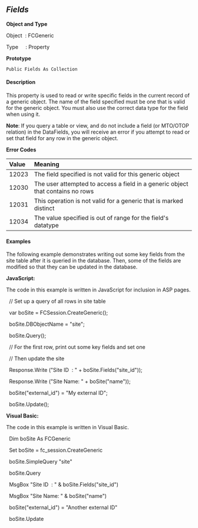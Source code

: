 _Fields_
-----

**Object and Type**

Object  : FCGeneric

Type     : Property

**Prototype**

```
Public Fields As Collection
```

#### Description

This property is used to read or write specific fields in the current record of a generic object. The name of the field specified must be one that is valid for the generic object. You must also use the correct data type for the field when using it.

**Note**: If you query a table or view, and do not include a field (or MTO/OTOP relation) in the DataFields, you will receive an error if you attempt to read or set that field for any row in the generic object.

**Error Codes**

| Value | Meaning |
|:--- |:--- |
| 12023 | The field specified is not valid for this generic object |
| 12030 | The user attempted to access a field in a generic object that contains no rows |
| 12031 | This operation is not valid for a generic that is marked distinct |
| 12034 | The value specified is out of range for the field's datatype |

#### Examples

The following example demonstrates writing out some key fields from the site table after it is queried in the database. Then, some of the fields are modified so that they can be updated in the database.  
  
**JavaScript:**

The code in this example is written in JavaScript for inclusion in ASP pages.

  // Set up a query of all rows in site table

  var boSite = FCSession.CreateGeneric();

  boSite.DBObjectName = "site";

  boSite.Query();

  // For the first row, print out some key fields and set one

  // Then update the site

  Response.Write ("Site ID  : " + boSite.Fields("site_id"));

  Response.Write ("Site Name: " + boSite("name"));

  boSite("external_id") = "My external ID";

  boSite.Update();

**Visual Basic:**

The code in this example is written in Visual Basic.

  Dim boSite As FCGeneric

  Set boSite = fc_session.CreateGeneric

  boSite.SimpleQuery "site"

  boSite.Query

  MsgBox "Site ID  : " & boSite.Fields("site_id")

  MsgBox "Site Name: " & boSite("name")

  boSite("external_id") = "Another external ID"

  boSite.Update